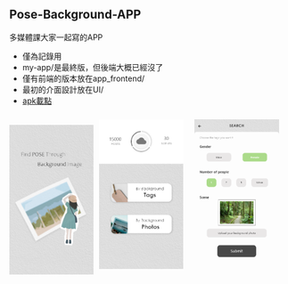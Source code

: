 ## Pose-Background-APP

多媒體課大家一起寫的APP
- 僅為記錄用
- my-app/是最終版，但後端大概已經沒了
- 僅有前端的版本放在app_frontend/
- 最初的介面設計放在UI/
- [apk載點](https://drive.google.com/file/d/1d2I0xDEwWY8pKdZCBY7v1Hex2JqPL0eo/view?usp=sharing)  

<div>
  <img src="https://raw.githubusercontent.com/Charl0tte19/Pose-Background-APP/master/UI/00_loading.png" width="30%"/><img src="https://raw.githubusercontent.com/Charl0tte19/Pose-Background-APP/master/UI/01_index.png" width="30%" style="margin:10px"/><img src="https://raw.githubusercontent.com/Charl0tte19/Pose-Background-APP/master/UI/03_by_photo.png" width="30%" style="padding:10px"/ >
</div>
